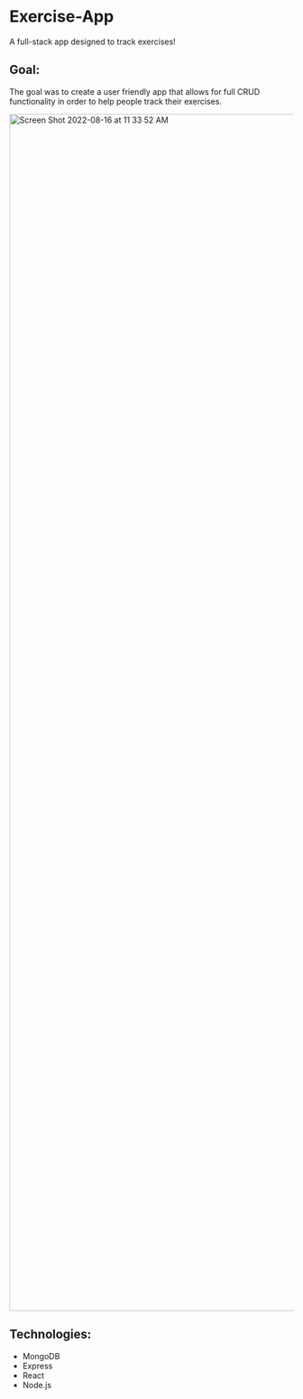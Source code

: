 # Exercise-App

A full-stack app designed to track exercises!

## Goal:
The goal was to create a user friendly app that allows for full CRUD functionality in order to help people track their exercises. 

<img width="2123" alt="Screen Shot 2022-08-16 at 11 33 52 AM" src="https://user-images.githubusercontent.com/81662359/184955385-5b7838f3-4d7b-4620-871d-5410eb3484f5.png">

## Technologies:
* MongoDB
* Express
* React
* Node.js
